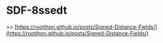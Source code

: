 # SDF-8ssedt



\>> [https://rootjhon.github.io/posts/Signed-Distance-Fields/](https://rootjhon.github.io/posts/Signed-Distance-Fields/)
